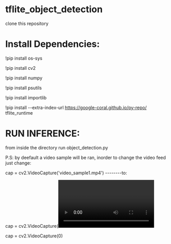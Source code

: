 # tflite_object_detection
clone this repository

# Install Dependencies:
!pip install os-sys

!pip install cv2

!pip install numpy

!pip install psutils

!pip install importlib

!pip install --extra-index-url https://google-coral.github.io/py-repo/ tflite_runtime

# RUN INFERENCE:

from inside the directory run object_detection.py

P.S: by deefault a video sample will be ran, inorder to change the video feed just change:

cap = cv2.VideoCapture('video_sample1.mp4')  --------to:

cap = cv2.VideoCapture(<video file path>) --------or to get the feed from your webcam,
 
cap = cv2.VideoCapture(0)
